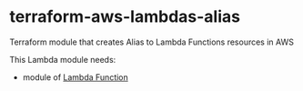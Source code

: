 # terraform-aws-lambdas-alias

Terraform module that creates Alias to Lambda Functions resources in AWS

This Lambda module needs:
  * module of [Lambda Function](https://registry.terraform.io/modules/corpit-consulting-public/lambda-function-mod/aws/0.1.1)

